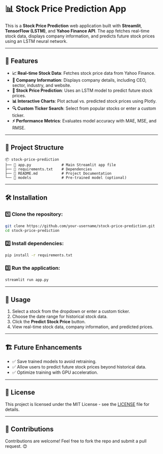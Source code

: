 # 📊 Stock Price Prediction App

This is a **Stock Price Prediction** web application built with **Streamlit**, **TensorFlow (LSTM)**, and **Yahoo Finance API**. The app fetches real-time stock data, displays company information, and predicts future stock prices using an LSTM neural network.

---

## 🚀 Features

- **📈 Real-time Stock Data**: Fetches stock price data from Yahoo Finance.
- **🏢 Company Information**: Displays company details, including CEO, sector, industry, and website.
- **🔮 Stock Price Prediction**: Uses an LSTM model to predict future stock prices.
- **📊 Interactive Charts**: Plot actual vs. predicted stock prices using Plotly.
- **🔍 Custom Ticker Search**: Select from popular stocks or enter a custom ticker.
- **⚡ Performance Metrics**: Evaluates model accuracy with MAE, MSE, and RMSE.

---

## 📂 Project Structure

```
📦 stock-price-prediction
├── 📄 app.py              # Main Streamlit app file
├── 📄 requirements.txt    # Dependencies
├── 📄 README.md           # Project Documentation
└── 📁 models              # Pre-trained model (optional)
```

---

## 🛠️ Installation

### 1️⃣ Clone the repository:
```sh
git clone https://github.com/your-username/stock-price-prediction.git
cd stock-price-prediction
```

### 2️⃣ Install dependencies:
```sh
pip install -r requirements.txt
```

### 3️⃣ Run the application:
```sh
streamlit run app.py
```

---

## 📌 Usage

1. Select a stock from the dropdown or enter a custom ticker.
2. Choose the date range for historical stock data.
3. Click the **Predict Stock Price** button.
4. View real-time stock data, company information, and predicted prices.

---

## 🏗️ Future Enhancements

- ✅ Save trained models to avoid retraining.
- ✅ Allow users to predict future stock prices beyond historical data.
- ✅ Optimize training with GPU acceleration.

---

## 📜 License

This project is licensed under the MIT License - see the [LICENSE](LICENSE) file for details.

---

## 🙌 Contributions

Contributions are welcome! Feel free to fork the repo and submit a pull request. 😊

